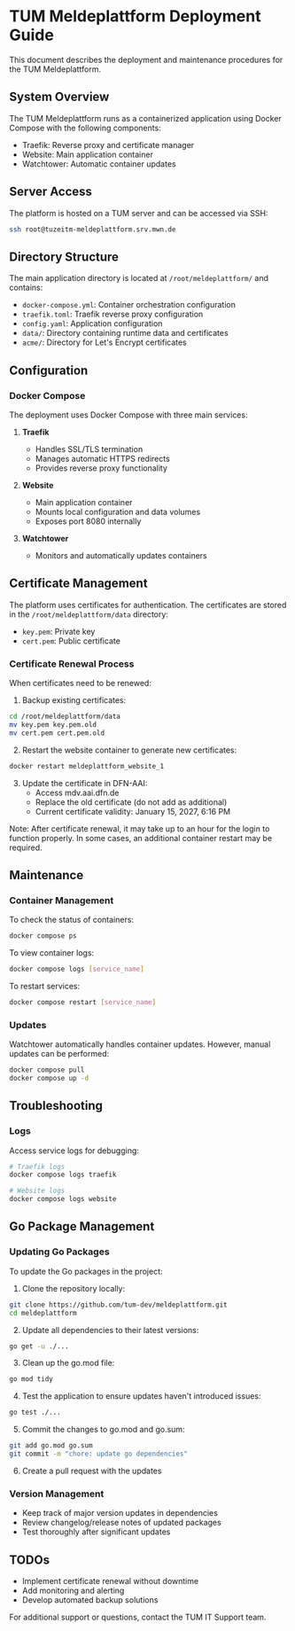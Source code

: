 # TUM Meldeplattform Deployment Guide

This document describes the deployment and maintenance procedures for the TUM Meldeplattform.

## System Overview

The TUM Meldeplattform runs as a containerized application using Docker Compose with the following components:

- Traefik: Reverse proxy and certificate manager
- Website: Main application container
- Watchtower: Automatic container updates

## Server Access

The platform is hosted on a TUM server and can be accessed via SSH:

```bash
ssh root@tuzeitm-meldeplattform.srv.mwn.de
```

## Directory Structure

The main application directory is located at `/root/meldeplattform/` and contains:

- `docker-compose.yml`: Container orchestration configuration
- `traefik.toml`: Traefik reverse proxy configuration
- `config.yaml`: Application configuration
- `data/`: Directory containing runtime data and certificates
- `acme/`: Directory for Let's Encrypt certificates

## Configuration

### Docker Compose

The deployment uses Docker Compose with three main services:

1. **Traefik**
   - Handles SSL/TLS termination
   - Manages automatic HTTPS redirects
   - Provides reverse proxy functionality

2. **Website**
   - Main application container
   - Mounts local configuration and data volumes
   - Exposes port 8080 internally

3. **Watchtower**
   - Monitors and automatically updates containers

## Certificate Management

The platform uses certificates for authentication. The certificates are stored in the `/root/meldeplattform/data` directory:

- `key.pem`: Private key
- `cert.pem`: Public certificate

### Certificate Renewal Process

When certificates need to be renewed:

1. Backup existing certificates:
```bash
cd /root/meldeplattform/data
mv key.pem key.pem.old
mv cert.pem cert.pem.old
```

2. Restart the website container to generate new certificates:
```bash
docker restart meldeplattform_website_1
```

3. Update the certificate in DFN-AAI:
   - Access mdv.aai.dfn.de
   - Replace the old certificate (do not add as additional)
   - Current certificate validity: January 15, 2027, 6:16 PM

Note: After certificate renewal, it may take up to an hour for the login to function properly. In some cases, an additional container restart may be required.

## Maintenance

### Container Management

To check the status of containers:
```bash
docker compose ps
```

To view container logs:
```bash
docker compose logs [service_name]
```

To restart services:
```bash
docker compose restart [service_name]
```

### Updates

Watchtower automatically handles container updates. However, manual updates can be performed:
```bash
docker compose pull
docker compose up -d
```

## Troubleshooting

### Logs

Access service logs for debugging:
```bash
# Traefik logs
docker compose logs traefik

# Website logs
docker compose logs website
```

## Go Package Management

### Updating Go Packages

To update the Go packages in the project:

1. Clone the repository locally:
```bash
git clone https://github.com/tum-dev/meldeplattform.git
cd meldeplattform
```

2. Update all dependencies to their latest versions:
```bash
go get -u ./...
```

3. Clean up the go.mod file:
```bash
go mod tidy
```

4. Test the application to ensure updates haven't introduced issues:
```bash
go test ./...
```

5. Commit the changes to go.mod and go.sum:
```bash
git add go.mod go.sum
git commit -m "chore: update go dependencies"
```

6. Create a pull request with the updates

### Version Management

- Keep track of major version updates in dependencies
- Review changelog/release notes of updated packages
- Test thoroughly after significant updates

## TODOs

- Implement certificate renewal without downtime
- Add monitoring and alerting
- Develop automated backup solutions

For additional support or questions, contact the TUM IT Support team.
